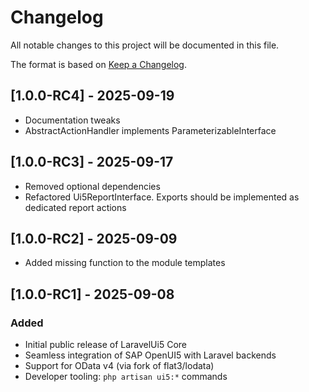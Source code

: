 # Changelog

All notable changes to this project will be documented in this file.

The format is based on [Keep a Changelog](https://keepachangelog.com/en/1.0.0/).

## [1.0.0-RC4] - 2025-09-19
- Documentation tweaks
- AbstractActionHandler implements ParameterizableInterface

## [1.0.0-RC3] - 2025-09-17
- Removed optional dependencies
- Refactored Ui5ReportInterface. Exports should be implemented as dedicated report actions

## [1.0.0-RC2] - 2025-09-09
- Added missing function to the module templates

## [1.0.0-RC1] - 2025-09-08

### Added
- Initial public release of LaravelUi5 Core
- Seamless integration of SAP OpenUI5 with Laravel backends
- Support for OData v4 (via fork of flat3/lodata)
- Developer tooling: `php artisan ui5:*` commands
